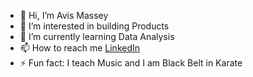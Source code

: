 - 👋 Hi, I’m Avis Massey
- 👀 I’m interested in building Products
- 🌱 I’m currently learning Data Analysis
- 📫 How to reach me [LinkedIn](https://www.linkedin.com/in/avis-massey/)
- ⚡ Fun fact: I teach Music and I am Black Belt in Karate

